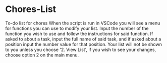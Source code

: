 # Chores-List
To-do list for chores
When the script is run in VSCode you will see a menu for functions you can use to modify your list. Input the number of the function you wish to use and follow the instructions for said function. If asked to about a task, input the full name of said task, and if asked about a position input the number value for that position. Your list will not be shown to you unless you choose '2. View List', if you wish to see your changes, choose option 2 on the main menu.
